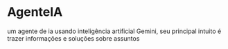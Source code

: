 # AgenteIA
um agente de ia usando inteligência artificial Gemini, seu principal intuito é trazer informações e  soluções sobre assuntos

